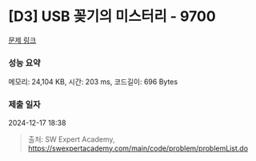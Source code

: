 # [D3] USB 꽂기의 미스터리 - 9700 

[문제 링크](https://swexpertacademy.com/main/code/problem/problemDetail.do?contestProbId=AXDNEA3aaU0DFAVX) 

### 성능 요약

메모리: 24,104 KB, 시간: 203 ms, 코드길이: 696 Bytes

### 제출 일자

2024-12-17 18:38



> 출처: SW Expert Academy, https://swexpertacademy.com/main/code/problem/problemList.do